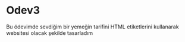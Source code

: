 # Odev3
Bu ödevimde sevdiğim bir yemeğin tarifini HTML etiketlerini kullanarak websitesi olacak şekilde tasarladım

